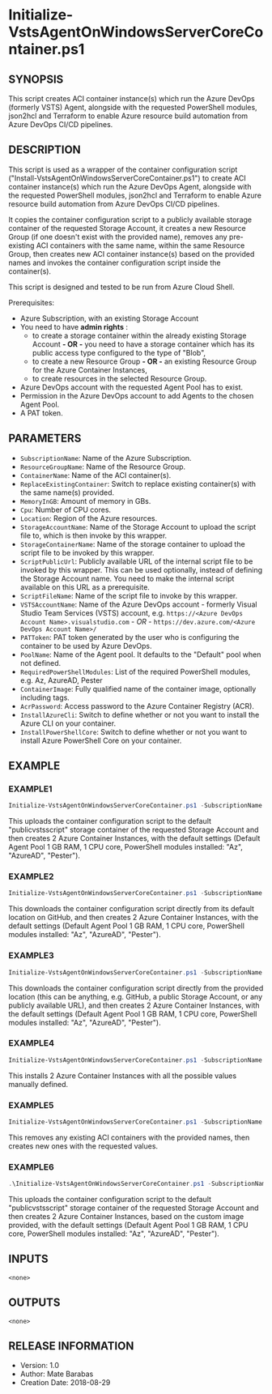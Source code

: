 # Initialize-VstsAgentOnWindowsServerCoreContainer.ps1

## SYNOPSIS

This script creates ACI container instance(s) which run the Azure DevOps (formerly VSTS) Agent, alongside with the requested PowerShell modules, json2hcl and Terraform to enable Azure resource build automation from Azure DevOps CI/CD pipelines.

## DESCRIPTION

This script is used as a wrapper of the container configuration script ("Install-VstsAgentOnWindowsServerCoreContainer.ps1") to create ACI container instance(s) which run the Azure DevOps Agent, alongside with the requested PowerShell modules, json2hcl and Terraform to enable Azure resource build automation from Azure DevOps CI/CD pipelines.

It copies the container configuration script to a publicly available storage container of the requested Storage Account, it creates a new Resource Group (if one doesn't exist with the provided name), removes any pre-existing ACI containers with the same name, within the same Resource Group, then creates new ACI container instance(s) based on the provided names and invokes the container configuration script inside the container(s).

This script is designed and tested to be run from Azure Cloud Shell.

Prerequisites:

- Azure Subscription, with an existing Storage Account
- You need to have **admin rights** :
  - to create a storage container within the already existing Storage Account **- OR -**  you need to have
  a storage container which has its public access type configured to the type of "Blob",
  - to create a new Resource Group **- OR -**  an existing Resource Group for the Azure Container Instances,
  - to create resources in the selected Resource Group.
- Azure DevOps account with the requested Agent Pool has to exist.
- Permission in the Azure DevOps account to add Agents to the chosen Agent Pool.
- A PAT token.

## PARAMETERS

- `SubscriptionName`: Name of the Azure Subscription.
- `ResourceGroupName`: Name of the Resource Group.
- `ContainerName`: Name of the ACI container(s).
- `ReplaceExistingContainer`: Switch to replace existing container(s) with the same name(s) provided.
- `MemoryInGB`: Amount of memory in GBs.
- `Cpu`: Number of CPU cores.
- `Location`: Region of the Azure resources.
- `StorageAccountName`: Name of the Storage Account to upload the script file to, which is then invoke by this wrapper.
- `StorageContainerName`: Name of the storage container to upload the script file to be invoked by this wrapper.
- `ScriptPublicUrl`: Publicly available URL of the internal script file to be invoked by this wrapper. This can be used optionally, instead of defining the Storage Account name. You need to make the internal script available on this URL as a prerequisite.
- `ScriptFileName`: Name of the script file to invoke by this wrapper.
- `VSTSAccountName`: Name of the Azure DevOps account - formerly Visual Studio Team Services (VSTS) account, e.g. `https://<Azure DevOps Account Name>.visualstudio.com` *- OR -* `https://dev.azure.com/<Azure DevOps Account Name>/`
- `PATToken`: PAT token generated by the user who is configuring the container to be used by Azure DevOps.
- `PoolName`: Name of the Agent pool. It defaults to the "Default" pool when not defined.
- `RequiredPowerShellModules`: List of the required PowerShell modules, e.g. Az, AzureAD, Pester
- `ContainerImage`: Fully qualified name of the container image, optionally including tags.
- `AcrPassword`: Access password to the Azure Container Registry (ACR).
- `InstallAzureCli`: Switch to define whether or not you want to install the Azure CLI on your container.
- `InstallPowerShellCore`: Switch to define whether or not you want to install Azure PowerShell Core on your container.


## EXAMPLE

### EXAMPLE1

```powershell
Initialize-VstsAgentOnWindowsServerCoreContainer.ps1 -SubscriptionName "<subscription name>" -ResourceGroupName "<resource group name>" -ContainerName "<container 1 name>", "<container 2 name>" -Location "<azure region>" -StorageAccountName "<storage account name>" -VSTSAccountName "<azure devops account name>" -PATToken "<PAT token>"
```

This uploads the container configuration script to the default "publicvstsscript" storage container of the requested Storage Account and then creates 2 Azure Container Instances, with the default settings (Default Agent Pool 1 GB RAM, 1 CPU core, PowerShell modules installed: "Az", "AzureAD", "Pester").

### EXAMPLE2

```powershell
Initialize-VstsAgentOnWindowsServerCoreContainer.ps1 -SubscriptionName "<subscription name>" -ResourceGroupName "<resource group name>" -ContainerName "<container 1 name>", "<container 2 name>" -Location "<azure region>" -VSTSAccountName "<azure devops account name>" -PATToken "<PAT token>"
```

This downloads the container configuration script directly from its default location on GitHub, and then creates 2 Azure Container Instances, with the default settings (Default Agent Pool 1 GB RAM, 1 CPU core, PowerShell modules installed: "Az", "AzureAD", "Pester").

### EXAMPLE3

```powershell
Initialize-VstsAgentOnWindowsServerCoreContainer.ps1 -SubscriptionName "<subscription name>" -ResourceGroupName "<resource group name>" -ContainerName "<container 1 name>", "<container 2 name>" -Location "<azure region>" -VSTSAccountName "<azure devops account name>" -PATToken "<PAT token>" -ScriptPublicUrl "<public URL of the internal config script>"
```

This downloads the container configuration script directly from the provided location (this can be anything, e.g. GitHub, a public Storage Account, or any publicly available URL), and then creates 2 Azure Container Instances, with the default settings (Default Agent Pool 1 GB RAM, 1 CPU core, PowerShell modules installed: "Az", "AzureAD", "Pester").

### EXAMPLE4

```powershell
Initialize-VstsAgentOnWindowsServerCoreContainer.ps1 -SubscriptionName "<subscription name>" -ResourceGroupName "<resource group name>" -ContainerName "<container 1 name>", "<container 2 name>" -Location "<azure region>" -StorageAccountName "<storage account name>" -StorageContainerName "publicvstsscript" -MemoryInGB 1 -Cpu 1 -ScriptFileName "Install-VstsAgentOnWindowsServerCoreContainer.ps1" -VSTSAccountName "<Azure DevOps Account name>" -PATToken "<PAT token>" -PoolName "<Azure DevOps Agent Pool name>" -RequiredPowerShellModules "Az", "AzureAD", "Pester"
```

This installs 2 Azure Container Instances with all the possible values manually defined.

### EXAMPLE5

```powershell
Initialize-VstsAgentOnWindowsServerCoreContainer.ps1 -SubscriptionName "<subscription name>" -ResourceGroupName "<resource group name>" -ContainerName "<container 1 name>", "<container 2 name>" -Location "<azure region 2>" -StorageAccountName "<storage account name>" -VSTSAccountName "<azure devops account name>" -PATToken "<PAT token>" -PoolName "<agent pool name>" -ReplaceExistingContainer
```

This removes any existing ACI containers with the provided names, then creates new ones with the requested values.

### EXAMPLE6

```powershell
.\Initialize-VstsAgentOnWindowsServerCoreContainer.ps1 -SubscriptionName "<subscription name>" -ResourceGroupName "<resource group name>" -ContainerName "<container 1 name>", "<container 2 name>" -Location "<azure region>" -StorageAccountName "<storage account name>" -VSTSAccountName "<azure devops account name>" -PATToken "<PAT token>" -ContainerImage <myacr.azurecr.io/myrepo/myimage:v1> -AcrPassword <ACR password>
```

This uploads the container configuration script to the default "publicvstsscript" storage container of the requested Storage Account and then creates 2 Azure Container Instances, based on the custom image provided, with the default settings (Default Agent Pool 1 GB RAM, 1 CPU core, PowerShell modules installed: "Az", "AzureAD", "Pester").

## INPUTS

    <none>

## OUTPUTS

    <none>

## RELEASE INFORMATION

- Version:        1.0
- Author:         Mate Barabas
- Creation Date:  2018-08-29